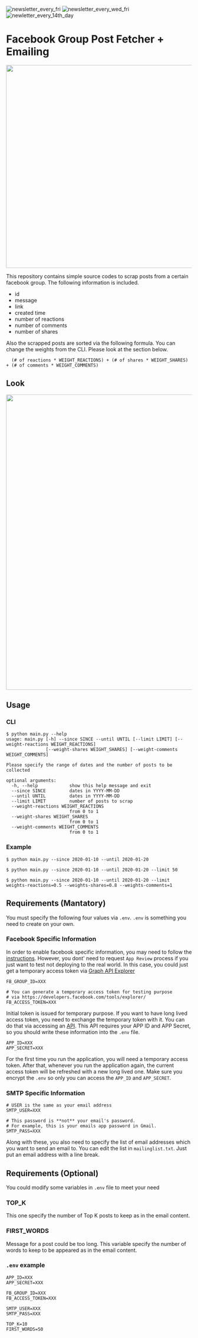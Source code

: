 ![newsletter_every_fri](https://github.com/deep-diver/fb-group-post-fetcher/workflows/newsletter_every_fri/badge.svg?branch=master)
![newsletter_every_wed_fri](https://github.com/deep-diver/fb-group-post-fetcher/workflows/newsletter_every_wed_fri/badge.svg?branch=master)
![newletter_every_14th_day](https://github.com/deep-diver/fb-group-post-fetcher/workflows/newletter_every_14th_day/badge.svg?branch=master)


# Facebook Group Post Fetcher + Emailing

<img src="https://github.com/deep-diver/fb-group-post-fetcher/blob/master/static/images/process.png?raw=true" width="550px"/>

This repository contains simple source codes to scrap posts from a certain facebook group. The following information is included.

- id
- message
- link
- created time
- number of reactions
- number of comments
- number of shares

Also the scrapped posts are sorted via the following formula. You can change the weights from the CLI. Please look at the section below.
```
  (# of reactions * WEIGHT_REACTIONS) + (# of shares * WEIGHT_SHARES) + (# of comments * WEIGHT_COMMENTS)
```

## Look

<img src="https://github.com/deep-diver/fb-group-post-fetcher/blob/master/static/images/preview.png?raw=true" height="800px"/>

## Usage

### CLI
```shell
$ python main.py --help
usage: main.py [-h] --since SINCE --until UNTIL [--limit LIMIT] [--weight-reactions WEIGHT_REACTIONS]
               [--weight-shares WEIGHT_SHARES] [--weight-comments WEIGHT_COMMENTS]

Please specify the range of dates and the number of posts to be collected

optional arguments:
  -h, --help            show this help message and exit
  --since SINCE         dates in YYYY-MM-DD
  --until UNTIL         dates in YYYY-MM-DD
  --limit LIMIT         number of posts to scrap
  --weight-reactions WEIGHT_REACTIONS
                        from 0 to 1
  --weight-shares WEIGHT_SHARES
                        from 0 to 1
  --weight-comments WEIGHT_COMMENTS
                        from 0 to 1
```

### Example
```shell
$ python main.py --since 2020-01-10 --until 2020-01-20
```

```shell
$ python main.py --since 2020-01-10 --until 2020-01-20 --limit 50
```

```shell
$ python main.py --since 2020-01-10 --until 2020-01-20 --limit weights-reactions=0.5 --weights-shares=0.8 --weights-comments=1
```

## Requirements (Mantatory)

You must specify the following four values via `.env`. `.env` is something you need to create on your own.

### Facebook Specific Information

In order to enable facebook specific information, you may need to follow the [instructions](https://developers.facebook.com/docs/groups-api/). However, you dont' need to request `App Review` process if you just want to test not deploying to the real world. In this case, you could just get a temporary access token via [Graph API Explorer](https://developers.facebook.com/tools/explorer/)

```
FB_GROUP_ID=XXX

# You can generate a temporary access token for testing purpose
# via https://developers.facebook.com/tools/explorer/
FB_ACCESS_TOKEN=XXX
```

Initial token is issued for temporary purpose. If you want to have long lived access token, you need to exchange the temporary token with it. You can do that via accessing an [API](https://developers.facebook.com/docs/facebook-login/access-tokens/refreshing/). This API requires your APP ID and APP Secret, so you should write these information into the `.env` file.

```
APP_ID=XXX
APP_SECRET=XXX
```

For the first time you run the application, you will need a temporary access token. After that, whenever you run the application again, the current access token will be refreshed with a new long lived one. Make sure you encrypt the `.env` so only you can access the `APP_ID` and `APP_SECRET`.

### SMTP Specific Information
```
# USER is the same as your email address
SMTP_USER=XXX

# This password is **not** your email's password. 
# For example, this is your emails app password in Gmail.
SMTP_PASS=XXX
```

Along with these, you also need to specify the list of email addresses which you want to send an email to. You can edit the list in `mailinglist.txt`. Just put an email address with a line break.

## Requirements (Optional)

You could modify some variables in `.env` file to meet your need

### TOP_K
This one specify the number of Top K posts to keep as in the email content.

### FIRST_WORDS
Message for a post could be too long. This variable specify the number of words to keep to be appeared as in the email content.


### `.env` example
```
APP_ID=XXX
APP_SECRET=XXX

FB_GROUP_ID=XXX
FB_ACCESS_TOKEN=XXX

SMTP_USER=XXX
SMTP_PASS=XXX

TOP_K=10
FIRST_WORDS=50
```
